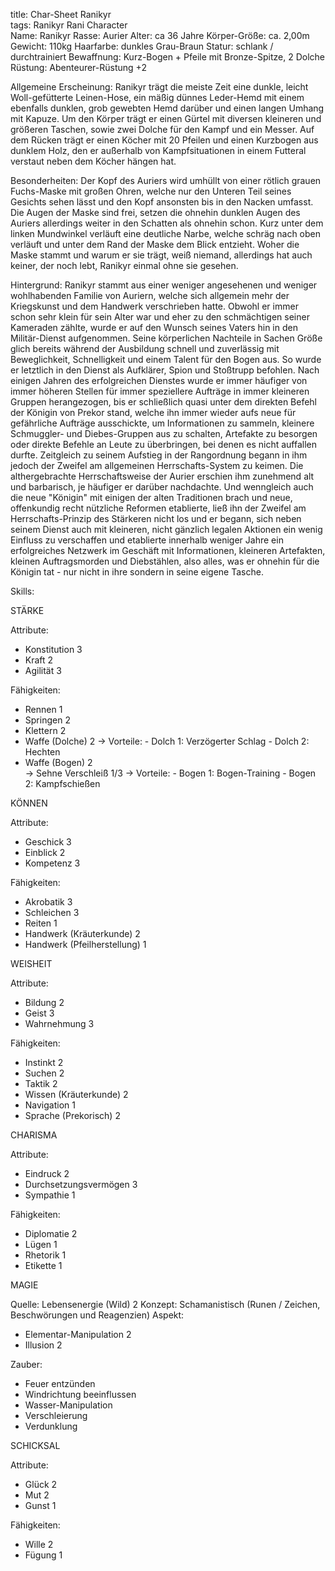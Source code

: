 title: Char-Sheet Ranikyr  
tags: Ranikyr Rani Character  
Name:           RanikyrRasse:          AurierAlter:          ca 36 JahreKörper-Größe:   ca. 2,00mGewicht:        110kgHaarfarbe:      dunkles Grau-BraunStatur:         schlank / durchtrainiertBewaffnung:     Kurz-Bogen + Pfeile mit Bronze-Spitze, 2 DolcheRüstung:        Abenteurer-Rüstung +2Allgemeine Erscheinung:Ranikyr trägt die meiste Zeit eine dunkle, leicht Woll-gefütterte Leinen-Hose, ein mäßig dünnes Leder-Hemd mit einem ebenfalls dunklen, grob gewebten Hemd darüber und einen langen Umhang mit Kapuze. Um den Körper trägt er einen Gürtel mit diversen kleineren und größeren Taschen, sowie zwei Dolche für den Kampf und ein Messer. Auf dem Rücken trägt er einen Köcher mit 20 Pfeilen und einen Kurzbogen aus dunklem Holz, den er außerhalb von Kampfsituationen in einem Futteral verstaut neben dem Köcher hängen hat.Besonderheiten:Der Kopf des Auriers wird umhüllt von einer rötlich grauen Fuchs-Maske mit großen Ohren, welche nur den Unteren Teil seines Gesichts sehen lässt und den Kopf ansonsten bis in den Nacken umfasst. Die Augen der Maske sind frei, setzen die ohnehin dunklen Augen des Auriers allerdings weiter in den Schatten als ohnehin schon. Kurz unter dem linken Mundwinkel verläuft eine deutliche Narbe, welche schräg nach oben verläuft und unter dem Rand der Maske dem Blick entzieht. Woher die Maske stammt und warum er sie trägt, weiß niemand, allerdings hat auch keiner, der noch lebt, Ranikyr einmal ohne sie gesehen.Hintergrund:Ranikyr stammt aus einer weniger angesehenen und weniger wohlhabenden Familie von Auriern, welche sich allgemein mehr der Kriegskunst und dem Handwerk verschrieben hatte. Obwohl er immer schon sehr klein für sein Alter war und eher zu den schmächtigen seiner Kameraden zählte, wurde er auf den Wunsch seines Vaters hin in den Militär-Dienst aufgenommen. Seine körperlichen Nachteile in Sachen Größe glich bereits während der Ausbildung schnell und zuverlässig mit Beweglichkeit, Schnelligkeit und einem Talent für den Bogen aus. So wurde er letztlich in den Dienst als Aufklärer, Spion und Stoßtrupp befohlen. Nach einigen Jahren des erfolgreichen Dienstes wurde er immer häufiger von immer höheren Stellen für immer speziellere Aufträge in immer kleineren Gruppen herangezogen, bis er schließlich quasi unter dem direkten Befehl der Königin von Prekor stand, welche ihn immer wieder aufs neue für gefährliche Aufträge ausschickte, um Informationen zu sammeln, kleinere Schmuggler- und Diebes-Gruppen aus zu schalten, Artefakte zu besorgen oder direkte Befehle an Leute zu überbringen, bei denen es nicht auffallen durfte. Zeitgleich zu seinem Aufstieg in der Rangordnung begann in ihm jedoch der Zweifel am allgemeinen Herrschafts-System zu keimen. Die althergebrachte Herrschaftsweise der Aurier erschien ihm zunehmend alt und barbarisch, je häufiger er darüber nachdachte. Und wenngleich auch die neue "Königin" mit einigen der alten Traditionen brach und neue, offenkundig recht nützliche Reformen etablierte, ließ ihn der Zweifel am Herrschafts-Prinzip des Stärkeren nicht los und er begann, sich neben seinem Dienst auch mit kleineren, nicht gänzlich legalen Aktionen ein wenig Einfluss zu verschaffen und etablierte innerhalb weniger Jahre ein erfolgreiches Netzwerk im Geschäft mit Informationen, kleineren Artefakten, kleinen Auftragsmorden und Diebstählen, also alles, was er ohnehin für die Königin tat - nur nicht in ihre sondern in seine eigene Tasche. Skills:STÄRKEAttribute:- Konstitution 3- Kraft 2- Agilität 3Fähigkeiten:- Rennen 1- Springen 2- Klettern 2- Waffe (Dolche) 2     -> Vorteile:         - Dolch 1: Verzögerter Schlag        - Dolch 2: Hechten- Waffe (Bogen) 2      -> Sehne Verschleiß 1/3    -> Vorteile:        - Bogen 1: Bogen-Training        - Bogen 2: KampfschießenKÖNNENAttribute: - Geschick 3- Einblick 2- Kompetenz 3Fähigkeiten:- Akrobatik 3- Schleichen 3- Reiten 1- Handwerk (Kräuterkunde) 2- Handwerk (Pfeilherstellung) 1WEISHEITAttribute: - Bildung 2- Geist 3- Wahrnehmung 3Fähigkeiten:- Instinkt 2- Suchen 2- Taktik 2- Wissen (Kräuterkunde) 2- Navigation 1- Sprache (Prekorisch) 2CHARISMAAttribute: - Eindruck 2- Durchsetzungsvermögen 3- Sympathie 1Fähigkeiten:- Diplomatie 2- Lügen 1- Rhetorik 1- Etikette 1MAGIEQuelle:  Lebensenergie (Wild) 2Konzept: Schamanistisch (Runen / Zeichen, Beschwörungen und Reagenzien)Aspekt:  - Elementar-Manipulation 2- Illusion 2Zauber:- Feuer entzünden- Windrichtung beeinflussen- Wasser-Manipulation- Verschleierung- VerdunklungSCHICKSALAttribute:- Glück 2- Mut 2- Gunst 1Fähigkeiten:- Wille 2- Fügung 1